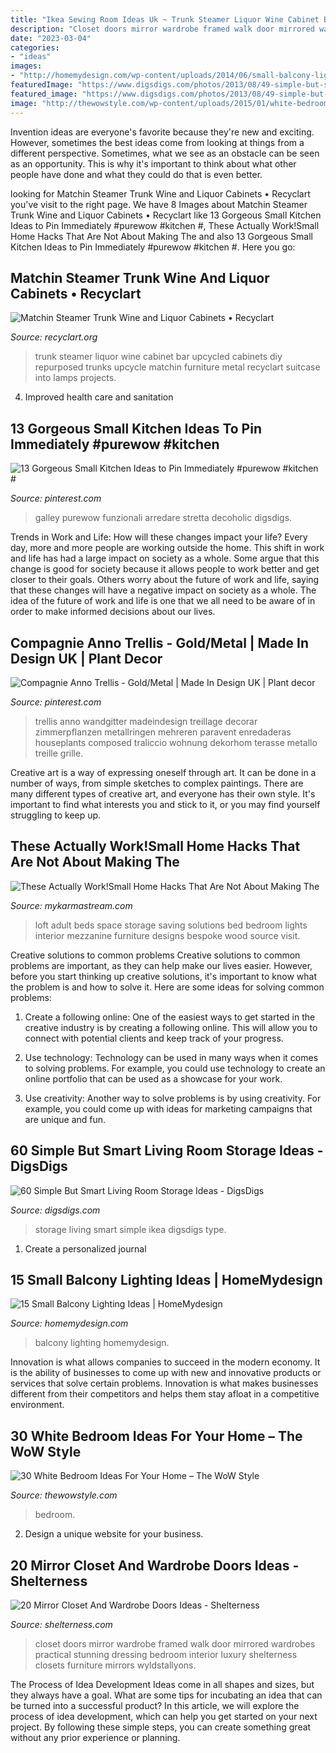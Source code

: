 ```yaml
---
title: "Ikea Sewing Room Ideas Uk ~ Trunk Steamer Liquor Wine Cabinet Bar Upcycled Cabinets Diy Repurposed Trunks Upcycle Matchin Furniture Metal Recyclart Suitcase Into Lamps Projects"
description: "Closet doors mirror wardrobe framed walk door mirrored wardrobes practical stunning dressing bedroom interior luxury shelterness closets furniture mirrors wyldstallyons"
date: "2023-03-04"
categories:
- "ideas"
images:
- "http://homemydesign.com/wp-content/uploads/2014/06/small-balcony-lighting-designs.jpg"
featuredImage: "https://www.digsdigs.com/photos/2013/08/49-simple-but-smart-living-room-storage-ideas-3-775x1034.jpg"
featured_image: "https://www.digsdigs.com/photos/2013/08/49-simple-but-smart-living-room-storage-ideas-3-775x1034.jpg"
image: "http://thewowstyle.com/wp-content/uploads/2015/01/white-bedroom-ideas-10.jpg"
---
```



Invention ideas are everyone's favorite because they're new and exciting. However, sometimes the best ideas come from looking at things from a different perspective. Sometimes, what we see as an obstacle can be seen as an opportunity. This is why it's important to think about what other people have done and what they could do that is even better.

	

		
looking for Matchin Steamer Trunk Wine and Liquor Cabinets • Recyclart you've visit to the right page. We have 8 Images about Matchin Steamer Trunk Wine and Liquor Cabinets • Recyclart like 13 Gorgeous Small Kitchen Ideas to Pin Immediately #purewow #kitchen #, These Actually Work!Small Home Hacks That Are Not About Making The and also 13 Gorgeous Small Kitchen Ideas to Pin Immediately #purewow #kitchen #. Here you go:
		
    
## Matchin Steamer Trunk Wine And Liquor Cabinets • Recyclart

<img loading=lazy src="https://www.recyclart.org/wp-content/uploads/2013/07/IMG_0416-597x800.jpg" onerror="this.onerror=null;this.src='https://tse3.mm.bing.net/th?id=OIP.XJ-MIT2unGagXFAHMsrkQwHaJ7&amp;pid=15.1';" alt="Matchin Steamer Trunk Wine and Liquor Cabinets • Recyclart">

_Source: recyclart.org_

>trunk steamer liquor wine cabinet bar upcycled cabinets diy repurposed trunks upcycle matchin furniture metal recyclart suitcase into lamps projects. 

	

4. Improved health care and sanitation 

    
## 13 Gorgeous Small Kitchen Ideas To Pin Immediately #purewow #kitchen #

<img loading=lazy src="https://i.pinimg.com/736x/20/30/ea/2030eab12c9d9abfd7ecacaa97a23824.jpg" onerror="this.onerror=null;this.src='https://tse3.mm.bing.net/th?id=OIP.fV7635pdGOj_ncm-3Nj64gHaLH&amp;pid=15.1';" alt="13 Gorgeous Small Kitchen Ideas to Pin Immediately #purewow #kitchen #">

_Source: pinterest.com_

>galley purewow funzionali arredare stretta decoholic digsdigs. 

	

Trends in Work and Life: How will these changes impact your life?
Every day, more and more people are working outside the home. This shift in work and life has had a large impact on society as a whole. Some argue that this change is good for society because it allows people to work better and get closer to their goals. Others worry about the future of work and life, saying that these changes will have a negative impact on society as a whole. The idea of the future of work and life is one that we all need to be aware of in order to make informed decisions about our lives.

    
## Compagnie Anno Trellis - Gold/Metal | Made In Design UK | Plant Decor

<img loading=lazy src="https://i.pinimg.com/736x/bd/bf/16/bdbf1613f036fed7946559f7106ac4d9.jpg" onerror="this.onerror=null;this.src='https://tse4.mm.bing.net/th?id=OIP.Qga6teed60XbprjX_TFQugHaLH&amp;pid=15.1';" alt="Compagnie Anno Trellis - Gold/Metal | Made In Design UK | Plant decor">

_Source: pinterest.com_

>trellis anno wandgitter madeindesign treillage decorar zimmerpflanzen metallringen mehreren paravent enredaderas houseplants composed traliccio wohnung dekorhom terasse metallo treille grille. 

	

Creative art is a way of expressing oneself through art. It can be done in a number of ways, from simple sketches to complex paintings. There are many different types of creative art, and everyone has their own style. It's important to find what interests you and stick to it, or you may find yourself struggling to keep up.

    
## These Actually Work!Small Home Hacks That Are Not About Making The

<img loading=lazy src="https://mykarmastream.com/wp-content/uploads/2017/05/adult-loft-bed-wood-lights.jpg" onerror="this.onerror=null;this.src='https://tse4.mm.bing.net/th?id=OIP.CBi99-6a6SEbUTIcunxuxQHaE9&amp;pid=15.1';" alt="These Actually Work!Small Home Hacks That Are Not About Making The">

_Source: mykarmastream.com_

>loft adult beds space storage saving solutions bed bedroom lights interior mezzanine furniture designs bespoke wood source visit. 

	

Creative solutions to common problems
Creative solutions to common problems are important, as they can help make our lives easier. However, before you start thinking up creative solutions, it's important to know what the problem is and how to solve it. Here are some ideas for solving common problems:
1. Create a following online: One of the easiest ways to get started in the creative industry is by creating a following online. This will allow you to connect with potential clients and keep track of your progress.

2. Use technology: Technology can be used in many ways when it comes to solving problems. For example, you could use technology to create an online portfolio that can be used as a showcase for your work.

3. Use creativity: Another way to solve problems is by using creativity. For example, you could come up with ideas for marketing campaigns that are unique and fun.

    
## 60 Simple But Smart Living Room Storage Ideas - DigsDigs

<img loading=lazy src="https://www.digsdigs.com/photos/2013/08/49-simple-but-smart-living-room-storage-ideas-3-775x1034.jpg" onerror="this.onerror=null;this.src='https://tse4.mm.bing.net/th?id=OIP.E6GPYUPhrzpilNfAH1UFAwHaJ4&amp;pid=15.1';" alt="60 Simple But Smart Living Room Storage Ideas - DigsDigs">

_Source: digsdigs.com_

>storage living smart simple ikea digsdigs type. 

	

1. Create a personalized journal

    
## 15 Small Balcony Lighting Ideas | HomeMydesign

<img loading=lazy src="http://homemydesign.com/wp-content/uploads/2014/06/small-balcony-lighting-designs.jpg" onerror="this.onerror=null;this.src='https://tse2.mm.bing.net/th?id=OIP.vKzLXlDeN6rj8oMTXqTIqAHaJ4&amp;pid=15.1';" alt="15 Small Balcony Lighting Ideas | HomeMydesign">

_Source: homemydesign.com_

>balcony lighting homemydesign. 

	

Innovation is what allows companies to succeed in the modern economy. It is the ability of businesses to come up with new and innovative products or services that solve certain problems. Innovation is what makes businesses different from their competitors and helps them stay afloat in a competitive environment.

    
## 30 White Bedroom Ideas For Your Home – The WoW Style

<img loading=lazy src="http://thewowstyle.com/wp-content/uploads/2015/01/white-bedroom-ideas-10.jpg" onerror="this.onerror=null;this.src='https://tse4.mm.bing.net/th?id=OIP.DyjZ55fyP8QPkHmbXn02-AHaFj&amp;pid=15.1';" alt="30 White Bedroom Ideas For Your Home – The WoW Style">

_Source: thewowstyle.com_

>bedroom. 

	

2. Design a unique website for your business.

    
## 20 Mirror Closet And Wardrobe Doors Ideas - Shelterness

<img loading=lazy src="http://i.shelterness.com/2017/03/21-stunning-framed-mirror-doors-for-the-closet-are-practical-and-beautiful.jpg" onerror="this.onerror=null;this.src='https://tse2.mm.bing.net/th?id=OIP.zDcAl5WaVtUCm_S0GsRytAHaLA&amp;pid=15.1';" alt="20 Mirror Closet And Wardrobe Doors Ideas - Shelterness">

_Source: shelterness.com_

>closet doors mirror wardrobe framed walk door mirrored wardrobes practical stunning dressing bedroom interior luxury shelterness closets furniture mirrors wyldstallyons. 

	

The Process of Idea Development
Ideas come in all shapes and sizes, but they always have a goal. What are some tips for incubating an idea that can be turned into a successful product? 
In this article, we will explore the process of idea development, which can help you get started on your next project. By following these simple steps, you can create something great without any prior experience or planning.

